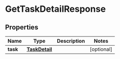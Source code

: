 

# GetTaskDetailResponse

## Properties

Name | Type | Description | Notes
------------ | ------------- | ------------- | -------------
**task** | [**TaskDetail**](TaskDetail.md) |  |  [optional]



